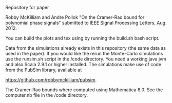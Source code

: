 Repository for paper

Robby McKilliam and Andre Pollok "On the Cramer-Rao bound for polynomial phase signals" submitted to IEEE Signal Processing Letters, Aug. 2012.

You can build the plots and tex using by running the build.sh bash script.

Data from the simulations already exists in this repository (the same data as used in the paper).  If you would like the rerun the Monte-Carlo simulations use the runsim.sh script in the /code directory. You need a working java jvm and also Scala 2.9.1 or higher installed. The simulations make use of code from the PubSim library, available at

https://github.com/robbymckilliam/pubsim.

The Cramer-Rao bounds where computed using Mathematica 8.0. See the computer.nb file in the /code directory.

